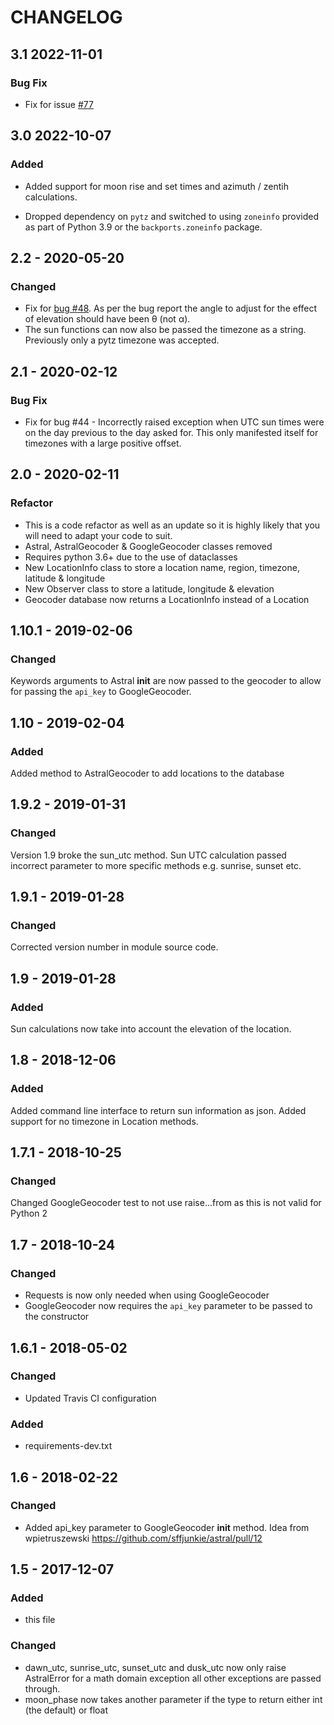 # CHANGELOG

## 3.1 2022-11-01

### Bug Fix

- Fix for issue [#77](https://github.com/sffjunkie/astral/issues/77)

## 3.0 2022-10-07

### Added

- Added support for moon rise and set times and azimuth / zentih calculations.

- Dropped dependency on  `pytz` and switched to using `zoneinfo` provided as
  part of Python 3.9 or the `backports.zoneinfo` package.

## 2.2 - 2020-05-20

### Changed

- Fix for [bug #48](https://github.com/sffjunkie/astral/issues/48). As per the bug report the angle to adjust for the effect of elevation should have been θ (not α).
- The sun functions can now also be passed the timezone as a string. Previously only a pytz timezone was accepted.

## 2.1 - 2020-02-12

### Bug Fix

- Fix for bug #44 - Incorrectly raised exception when UTC sun times were on the day previous to the day asked for. This only manifested itself for timezones with a large positive offset.

## 2.0 - 2020-02-11

### Refactor

- This is a code refactor as well as an update so it is highly likely that you will need to adapt your code to suit.
- Astral, AstralGeocoder & GoogleGeocoder classes removed
- Requires python 3.6+ due to the use of dataclasses
- New LocationInfo class to store a location name, region, timezone, latitude & longitude
- New Observer class to store a latitude, longitude & elevation
- Geocoder database now returns a LocationInfo instead of a Location

## 1.10.1 - 2019-02-06

### Changed

Keywords arguments to Astral **init** are now passed to the geocoder to allow for passing
the `api_key` to GoogleGeocoder.

## 1.10 - 2019-02-04

### Added

Added method to AstralGeocoder to add locations to the database

## 1.9.2 - 2019-01-31

### Changed

Version 1.9 broke the sun_utc method. Sun UTC calculation passed incorrect
parameter to more specific methods e.g. sunrise, sunset etc.

## 1.9.1 - 2019-01-28

### Changed

Corrected version number in module source code.

## 1.9 - 2019-01-28

### Added

Sun calculations now take into account the elevation of the location.

## 1.8 - 2018-12-06

### Added

Added command line interface to return sun information as json.
Added support for no timezone in Location methods.

## 1.7.1 - 2018-10-25

### Changed

Changed GoogleGeocoder test to not use raise...from as this is not valid for Python 2

## 1.7 - 2018-10-24

### Changed

- Requests is now only needed when using GoogleGeocoder
- GoogleGeocoder now requires the `api_key` parameter to be passed to the constructor

## 1.6.1 - 2018-05-02

### Changed

- Updated Travis CI configuration

### Added

- requirements-dev.txt

## 1.6 - 2018-02-22

### Changed

- Added api_key parameter to GoogleGeocoder **init** method. Idea from
    wpietruszewski <https://github.com/sffjunkie/astral/pull/12>

## 1.5 - 2017-12-07

### Added

- this file

### Changed

- dawn_utc, sunrise_utc, sunset_utc and dusk_utc now only raise AstralError for a math domain
    exception all other exceptions are passed through.
- moon_phase now takes another parameter if the type to return either int (the default) or float
